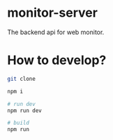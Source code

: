 # monitor-server

The backend api for web monitor.

# How to develop?

```bash
git clone 

npm i 

# run dev 
npm run dev

# build
npm run 
```

